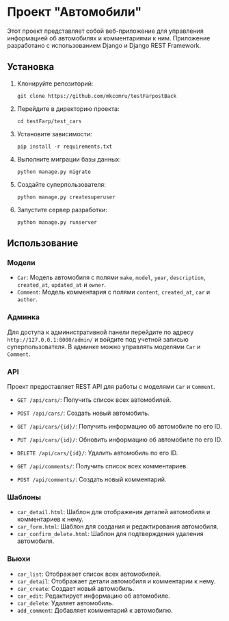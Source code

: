 # Проект "Автомобили"

Этот проект представляет собой веб-приложение для управления информацией об автомобилях и комментариями к ним. Приложение разработано с использованием Django и Django REST Framework.

## Установка

1. Клонируйте репозиторий:
    ```
    git clone https://github.com/mkcomru/testFarpostBack
    ```

2. Перейдите в директорию проекта:
    ```
    cd testFarp/test_cars
    ```

3. Установите зависимости:
    ```
    pip install -r requirements.txt
    ```

4. Выполните миграции базы данных:
    ```
    python manage.py migrate
    ```

5. Создайте суперпользователя:
    ```
    python manage.py createsuperuser
    ```

6. Запустите сервер разработки:
    ```
    python manage.py runserver
    ```

## Использование

### Модели

- `Car`: Модель автомобиля с полями `make`, `model`, `year`, `description`, `created_at`, `updated_at` и `owner`.
- `Comment`: Модель комментария с полями `content`, `created_at`, `car` и `author`.

### Админка

Для доступа к административной панели перейдите по адресу `http://127.0.0.1:8000/admin/` и войдите под учетной записью суперпользователя. В админке можно управлять моделями `Car` и `Comment`.

### API

Проект предоставляет REST API для работы с моделями `Car` и `Comment`.

- `GET /api/cars/`: Получить список всех автомобилей.
- `POST /api/cars/`: Создать новый автомобиль.
- `GET /api/cars/{id}/`: Получить информацию об автомобиле по его ID.
- `PUT /api/cars/{id}/`: Обновить информацию об автомобиле по его ID.
- `DELETE /api/cars/{id}/`: Удалить автомобиль по его ID.

- `GET /api/comments/`: Получить список всех комментариев.
- `POST /api/comments/`: Создать новый комментарий.

### Шаблоны

- `car_detail.html`: Шаблон для отображения деталей автомобиля и комментариев к нему.
- `car_form.html`: Шаблон для создания и редактирования автомобиля.
- `car_confirm_delete.html`: Шаблон для подтверждения удаления автомобиля.

### Вьюхи

- `car_list`: Отображает список всех автомобилей.
- `car_detail`: Отображает детали автомобиля и комментарии к нему.
- `car_create`: Создает новый автомобиль.
- `car_edit`: Редактирует информацию об автомобиле.
- `car_delete`: Удаляет автомобиль.
- `add_comment`: Добавляет комментарий к автомобилю.
